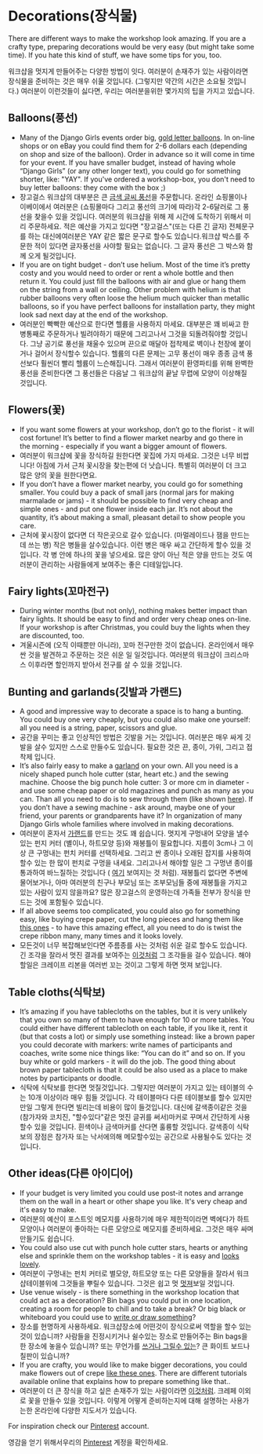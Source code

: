 # Decorations(장식물)

There are different ways to make the workshop look amazing. If you are a crafty type, preparing decorations would be very easy (but might take some time). If you hate this kind of stuff, we have some tips for you, too.

워크샵을 멋지게 만들어주는 다양한 방법이 잇다. 여러분이 손재주가 있는 사람이라면  장식물을 준비하는 것은 매우 쉬울 것입니다. (그렇지만 약간의 시간은 소요될 것입니다.) 여러분이 이런것들이 싫다면, 우리는 여러분을위한 몇가지의 팁을 가지고 있습니다.  

## Balloons(풍선)

* Many of the Django Girls events order big, [gold letter balloons](https://www.flickr.com/photos/djangogirls/15624332819/in/album-72157649335413325/). In on-line shops or on eBay you could find them for 2-6 dollars each (depending on shop and size of the balloon). Order in advance so it will come in time for your event. If you have smaller budget, instead of having whole “Django Girls” (or any other longer text), you could go for something shorter, like: "YAY". If you've ordered a workshop-box, you don't need to buy letter balloons: they come with the box ;)
* 장고걸스 워크샵의 대부분은 큰  [금색 글씨 풍선](https://www.flickr.com/photos/djangogirls/15624332819/in/album-72157649335413325/)을 주문합니다. 온라인 쇼핑몰이나 이베이에서 여러분은 (쇼핑몰마다 그리고 풍선의 크기에 따라)각 2-6달러로 그 풍선을 찾을수 있을 것입니다. 여러분의 워크샵을 위해 제 시간에 도착하기 위해서 미리 주문하세요. 적은 예산을 가지고 있다면 "장고걸스"(또는 다른 긴 글자) 전체문구를 하는 대신에여러분은 YAY 같은 짧은 문구로 할수도 있습니다.워크샵 박스를 주문한 적이 있다면 글자풍선을 사야할 필요는 없습니다. 그 글자 풍선은 그 박스와 함께 오게 될것입니다.
* If you are on tight budget - don’t use helium. Most of the time it’s pretty costy and you would need to order or rent a whole bottle and then return it. You could just fill the balloons with air and glue or hang them on the string from a wall or ceiling. Other problem with helium is that rubber balloons very often loose the helium much quicker than metallic balloons, so if you have perfect balloons for installation party, they might look sad next day at the end of the workshop. 
* 여러분인 빡빡한 예산으로 한다면 헬륨을 사용하지 마세요. 대부분은 꽤 비싸고 한병통째로 주문하거나 빌려야하기 때문에 그리고나서 그것을 되돌려줘야할 것입니다. 그냥 공기로 풍선을 채울수 있으며 끈으로 매달아 접착제로 벽이나 천장에 붙이거나  걸어서 장식할수 있습니다. 헬륨의 다른 문제는 고무 풍선이 매우 종종 금색 풍선보다 훨씬더 빨리 헬륨이 느슨해집니다. 그래서 여러분이 환영파티를 위해 완벽한 풍선을 준비한다면 그 풍선들은 다음날 그 워크샵의 끝날 무렵에 모양이 이상해질 것입니다.

## Flowers(꽃)

* If you want some flowers at your workshop, don’t go to the florist - it will cost fortune! It’s better to find a flower market nearby and go there in the morning - especially if you want a bigger amount of flowers. 
* 여러분이 워크샵에 꽃을 장식하길 원한다면 꽃집에 가지 마세요. 그것은 너무 비쌉니다!  아침에 가서 근처 꽃시장을 찾는편에 더 낫습니다. 특별히 여러분이 더 크고 많은 양의 꽃을 원한다면요.
* If you don’t have a flower market nearby, you could go for something smaller. You could buy a pack of small jars (normal jars for making marmalade or jams) - it should be possible to find very cheap and simple ones - and put one flower inside each jar. It’s not about the quantity, it’s about making a small, pleasant detail to show people you care.
* 근처에 꽃시장이 없다면 더 작은곳으로 갈수 있습니다. (마멀레이드나 잼을 만드는데 쓰는 병) 작은 병들을 살수있습니다. 이런 병은 매우 싸고 간단하게 할수 있을 것입니다. 각 병 안에 하나의 꽃을 넣으세요. 많은 양이 아닌 적은 양을 만드는 것도 여러분이 관리하는 사람들에게 보여주는 좋은 디테일입니다.

## Fairy lights(꼬마전구)

* During winter months (but not only), nothing makes better impact than fairy lights. It should be easy to find and order very cheap ones on-line. If your workshop is after Christmas, you could buy the lights when they are discounted, too.
* 겨울시즌에 (오직 이때뿐만 아니라), 꼬마 전구만한 것이 없습니다. 온라인에서 매우 싼 것을 발견하고 주문하는 것은 쉬운 일 일것입니다. 여러분의 워크샵이 크리스마스 이후라면 할인까지 받아서 전구를 살 수 있을 것입니다. 


## Bunting and garlands(깃발과 가랜드)

* A good and impressive way to decorate a space is to hang a bunting. You could buy one very cheaply, but you could also make one yourself: all you need is a string, paper, scissors and glue. 
* 공간을 꾸미는 좋고 인상적인 방법은 깃발을 거는 것입니다. 여러분은 매우 싸게 깃발을 살수 있지만 스스로 만들수도 있습니다. 필요한 것은 끈, 종이, 가위, 그리고 접착제 입니다. 
* It’s also fairly easy to make a [garland](https://www.flickr.com/photos/djangogirls/15643374408/in/album-72157649308746176/) on your own. All you need is a nicely shaped punch hole cutter (star, heart etc.) and the sewing machine. Choose the big punch hole cutter: 3 or more cm in diameter - and use some cheap paper or old magazines and punch as many as you can. Than all you need to do is to sew through them (like shown [here](http://www.elli.com/blog/paper-heart-garland/)). If you don’t have a sewing machine - ask around, maybe one of your friend, your parents or grandparents have it? In organization of many Django Girls whole families where involved in making decorations. 
* 여러분이 혼자서  [가랜드](https://www.flickr.com/photos/djangogirls/15643374408/in/album-72157649308746176/)를 만드는 것도 꽤 쉽습니다. 멋지게 구멍내어 모양을 낼수 있는 펀지 커터 (별이나, 하트모양 등)와 재봉틀이 필요합니다. 지름이 3cm나 그 이상 큰 구멍내는 펀치 커터를 선택하세요.  그리고 싼 종이나 오래된 잡지를 사용하여 할수 있는 한 많이 펀치로 구멍을 내세요. 그리고나서 해야할 일은 그 구멍낸 종이를 통과하여 바느질하는 것입니다 ( [여기](http://www.elli.com/blog/paper-heart-garland/) 보여지는 것 처럼).  재봉틀리 없다면 주변에 물어보거나, 아마 여러분의 친구나 부모님 또는 조부모님들 중에 재봉틀을 가지고 있는 사람이 있지 않을까요? 많은 장고걸스의 운영하는데 가족들 전부가 장식을 만드는 것에 포함될수 있습니다.
* If all above seems too complicated, you could also go for something easy, like buying crepe paper, cut the long pieces and hang them like [this ones](https://www.flickr.com/photos/djangogirls/17139247632/in/album-72157651606478126/) - to have this amazing effect, all you need to do is twist the crepe ribbon many, many times and it looks lovely.
* 모든것이 너무 복잡해보인다면 주름종를 사는 것처럼 쉬운 걸로 할수도 있습니다. 긴 조각을 잘라서 멋진 결과를 보여주는  [이것처럼](https://www.flickr.com/photos/djangogirls/17139247632/in/album-72157651606478126/) 그 조각들을 걸수 있습니다. 해야할일은 크레이프 리본을 여러번 꼬는 것이고 그렇게 하면 멋져 보입니다. 


## Table cloths(식탁보)

* It’s amazing if you have tablecloths on the tables, but it is very unlikely that you own so many of them to have enough for 10 or more tables. You could either have different tablecloth on each table, if you like it, rent it (but that costs a lot) or simply use something instead: like a brown paper you could decorate with markers: write names of participants and coaches, write some nice things like: “You can do it” and so on. If you buy white or gold markers - it will do the job. The good thing about brown paper tablecloth is that it could be also used as a place to make notes by participants or doodle. 
* 식탁에 식탁보를 한다면 멋질것입니다. 그렇지만 여러분이 가지고 있는 테이블의 수는 10개 이상이라 매우 힘들 것입니다. 각 테이블마다 다른 테이블보를 할수 있지만 만일 그렇게 한다면 빌리는데 비용이 많이 들것입니다. 대신에 갈색종이같은 것을 (참가자와 코치진,  "할수있다"같은 멋진 글귀를 써서)마커로 꾸며서 간단하게 사용할수 있을 것입니다. 흰색이나 금색마커를 산다면 훌륭할 것입니다. 갈색종이 식탁보의 장점은 참가자 또는 낙서에의해 메모할수있는 공간으로 사용될수도 있다는 것입니다. 


## Other ideas(다른 아이디어)

* If your budget is very limited you could use post-it notes and arrange them on the wall in a heart or other shape you like. It's very cheap and it's easy to make.
* 여러분의 예산이 포스트잇 메모지를 사용하기에 매우 제한적이라면 벽에다가 하트모양이나 여러분이 좋아하는 다른 모양으로 메모지를 준비하세요. 그것은 매우 싸며 만들기도 쉽습니다.
* You could also use cut with punch hole cutter stars, hearts or anything else and sprinkle them on the workshop tables - it is easy and [looks lovely](https://www.flickr.com/photos/djangogirls/15643378428/in/album-72157649308746176/).
* 여러분이 구멍내는 펀치 커터로 별모양, 하트모양 또는 다른 모양들을 잘라서 워크샵테이블위에 그것들을 뿌릴수 있습니다. 그것은 쉽고 멋 [멋져](https://www.flickr.com/photos/djangogirls/15643378428/in/album-72157649308746176/)보일 것입니다. 
* Use venue wisely - is there something in the workshop location that could act as a decoration? Bin bags you could put in one location, creating a room for people to chill and to take a break? Or big black or whiteboard you could use to [write or draw something](https://www.flickr.com/photos/djangogirls/15643639597/in/album-72157649308746176/)?
* 장소를 현명하게 사용하세요. 워크샵장소에 어떤것이 장식으로써 역할을 할수 있는 것이 있습니까? 사람들을 진정시키거나 쉴수있는 장소로 만들어주는 Bin bags을 한 장소에 놓을수 있습니까? 또는 무언가를 [쓰거나 그릴수 있는](https://www.flickr.com/photos/djangogirls/15643639597/in/album-72157649308746176/)? 큰 화이트 보드나 칠판이 있습니까?
* If you are crafty, you would like to make bigger decorations, you could make flowers out of crepe [like these ones](https://www.flickr.com/photos/djangogirls/15643641437/in/album-72157649308746176/). There are different tutorials available online that explains how to prepare something like that..
* 여러분이 더 큰 장식을 하고 싶은 손재주가 있는 사람이라면   [이것처럼](https://www.flickr.com/photos/djangogirls/15643641437/in/album-72157649308746176/). 크레페 이외로 꽃을 만들수 있을 것입니다. 이렇게 어떻게 준비하는지에 대해 설명하는 사용가는한 온라인에 다양한 지도서가 있습니다. 


For inspiration check our [Pinterest](https://www.pinterest.com/django_girls/) account.

영감을 얻기 위해서우리의 [Pinterest](https://www.pinterest.com/django_girls/) 계정을 확인하세요.
